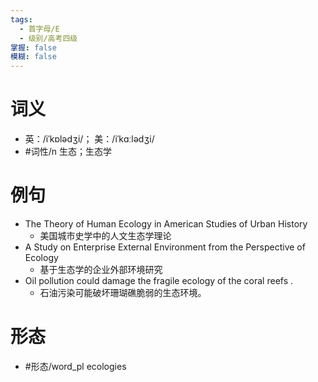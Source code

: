 ```yaml
---
tags:
  - 首字母/E
  - 级别/高考四级
掌握: false
模糊: false
---
```

# 词义
- 英：/iˈkɒlədʒi/； 美：/iˈkɑːlədʒi/
- #词性/n  生态；生态学
# 例句
- The Theory of Human Ecology in American Studies of Urban History
	- 美国城市史学中的人文生态学理论
- A Study on Enterprise External Environment from the Perspective of Ecology
	- 基于生态学的企业外部环境研究
- Oil pollution could damage the fragile ecology of the coral reefs .
	- 石油污染可能破坏珊瑚礁脆弱的生态环境。
# 形态
- #形态/word_pl ecologies
